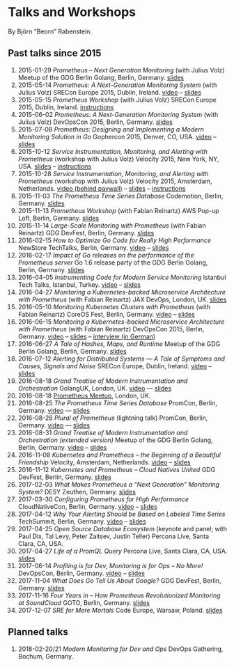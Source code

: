 # Talks and Workshops

By Björn “Beorn” Rabenstein.

## Past talks since 2015

1. 2015-01-29 _Prometheus – Next Generation Monitoring_ (with Julius Volz)
   Meetup of the GDG Berlin Golang, Berlin,
   Germany. [slides](https://docs.google.com/presentation/d/1bgN0PpmHZ1P7DMWCLvUD2Fd17tb_n_BWLwOX7LNJrMA/edit?usp=sharing)
1. 2015-05-14 _Prometheus: A Next-Generation Monitoring System_ (with Julius
   Volz) SRECon Europe 2015, Dublin,
   Ireland. [video](https://www.usenix.org/conference/srecon15europe/program/presentation/rabenstein)
   –
   [slides](https://docs.google.com/presentation/d/1Wokf8lWaFWPfLeTjErVeiCfBb7uhluehkEndZCj__8k/edit?usp=sharing)
1. 2015-05-15 _Prometheus Workshop_ (with Julius Volz) SRECon Europe 2015,
   Dublin, Ireland. [instructions](https://goo.gl/AdnkCw)
1. 2015-06-02 _Prometheus: A Next-Generation Monitoring System_ (with Julius
   Volz) DevOpsCon 2015, Berlin,
   Germany. [slides](https://docs.google.com/presentation/d/1opLc6hBejepHPGC7p_0MDOjgyYfMRMkmk3wSXjJW-ME/edit?usp=sharing)
1. 2015-07-08 _Prometheus: Designing and Implementing a Modern Monitoring
   Solution in Go_ Gophercon 2015, Denver, CO,
   USA. [video](https://www.youtube.com/watch?v=1V7eJ0jN8-E) –
   [slides](https://docs.google.com/presentation/d/1T_wdd2KGOPEBhHN6ubendIi87RhtadHOOSAwK0M-Exs/edit?usp=sharing)
1. 2015-10-12 _Service Instrumentation, Monitoring, and Alerting with
   Prometheus_ (workshop with Julius Volz) Velocity 2015, New York, NY,
   USA. [slides](https://docs.google.com/presentation/d/1TyWHb1Ia7PiMNmdhDTr3Lma9qyIWm4M-JM5DuQpV168/edit?usp=sharing)
   – [instructions](https://github.com/juliusv/prometheus_workshop)
1. 2015-10-28 _Service Instrumentation, Monitoring, and Alerting with
   Prometheus_ (workshop with Julius Volz) Velocity 2015, Amsterdam,
   Netherlands. [video (behind paywall)](https://player.oreilly.com/videos/9781491928042)
   –
   [slides](https://docs.google.com/presentation/d/1TyWHb1Ia7PiMNmdhDTr3Lma9qyIWm4M-JM5DuQpV168/edit?usp=sharing)
   – [instructions](https://github.com/juliusv/prometheus_workshop)
1. 2015-11-03 _The Prometheus Time Series Database_ Codemotion, Berlin,
   Germany. [slides](https://docs.google.com/presentation/d/1lErYXD6g81pcwkNNQY06liIREjuUa85LDiBzhyttqLs/edit?usp=sharing)
1. 2015-11-13 _Prometheus Workshop_ (with Fabian Reinartz) AWS Pop-up Loft,
   Berlin, Germany. [slides](https://docs.google.com/presentation/d/1xjkFsIV-wlwUx4mU7I6Z1534-dePX15XjBCLXzNFT-o/edit?usp=sharing)
1. 2015-11-14 _Large-Scale Monitoring with Prometheus_ (with Fabian Reinartz)
   GDG DevFest, Berlin,
   Germany. [slides](https://docs.google.com/presentation/d/1bCh52rQR5fUSvTWOVPv5OYwzF3QWQ4opzgsJHy2C4rw/edit?usp=sharing)
1. 2016-02-15 _How to Optimize Go Code for Really High Performance_ NewStore
   TechTalks, Berlin,
   Germany. [video](https://www.youtube.com/watch?v=ZuQcbqYK0BY) –
   [slides](https://docs.google.com/presentation/d/1Zu0BdbhMRar7ycEwDi8jepGokTXTDXlKFf7C13tusuI/edit?usp=sharing)
1. 2016-02-17 _Impact of Go releases on the performance of the Prometheus
   server_ Go 1.6 release party of the GDG Berlin Golang, Berlin,
   Germany. [slides](https://docs.google.com/presentation/d/1qZlving4s726VWNfKBDDiWlQwOtM12_Pg7DK7VDJIxQ/edit?usp=sharing)
1. 2016-04-05 _Instrumenting Code for Modern Service Monitoring_ Istanbul Tech
   Talks, Istanbul, Turkey. [video](https://www.youtube.com/watch?v=ChXbplvyTqk) – [slides](https://docs.google.com/presentation/d/1zk7YDR1r4FqjrP7Z69Vk0H4uWiALOorjfFtUMuA3rdc/edit?usp=sharing)
1. 2016-04-27 _Monitoring a Kubernetes-backed Microservice Architecture with
   Prometheus_ (with Fabian Reinartz) JAX DevOps, London,
   UK. [slides](https://docs.google.com/presentation/d/12kdCqW0w1uNE81BXV79LTlWyBhuCzbi9yHr1zS8RUi4/edit?usp=sharing)
1. 2016-05-10 _Monitoring Kubernetes Clusters with Prometheus_ (with Fabian
   Reinartz) CoreOS Fest, Berlin,
   Germany. [video](https://www.youtube.com/watch?v=8bIxBtJQBzQ) – [slides](https://docs.google.com/presentation/d/1UgwbdB-cDqxBmjVQj4sSVQ5rNCL-M-F0l7Uy-hiy00Q/edit?usp=sharing)
1. 2016-06-15 _Monitoring a Kubernetes-backed Microservice Architecture with
   Prometheus_ (with Fabian Reinartz) DevOpsCon 2015, Berlin,
   Germany. [video](https://www.youtube.com/watch?v=HnN_HEwo3VY) – [slides](https://docs.google.com/presentation/d/1D-enDvx66pV0uHP2_5ey5-XSu9mZqVym3MukHz-Q8J8/edit?usp=sharing) – [interview (in German)](https://jaxenter.de/microservices-interview-soundcloud-43191)
1. 2016-06-27 _A Tale of Hashes, Maps, and Runtime_ Meetup of the GDG Berlin
   Golang, Berlin,
   Germany. [slides](https://docs.google.com/presentation/d/1zGtJFPd1PaJ-dMB_b_RtjyFLLeEtrG2UaZhUEQYXcAs/edit?usp=sharing)
1. 2016-07-12 _Alerting for Distributed Systems — A Tale of Symptoms and
   Causes, Signals and Noise_ SRECon Europe, Dublin,
   Ireland. [video](https://www.usenix.org/conference/srecon16europe/program/presentation/rabenstein) – [slides](https://docs.google.com/presentation/d/1vtmOfrVbIYdc-IctePjF6-4hQd9VyN21ZDylQeFWlpA/edit?usp=sharing)
1. 2016-08-18 _Grand Treatise of Modern Instrumentation and Orchestration_
   GolangUK, London, UK. [video](https://www.youtube.com/watch?v=HkEZ1LJ7kzQ&list=PLDWZ5uzn69eyh791ZTkEA9OaTxVpGY8_g) — [slides](https://docs.google.com/a/soundcloud.com/presentation/d/1GjpaIoS5VxmS5SwUAp7zH3aq6v8dGWutofLvJEdmcOw/edit?usp=sharing)
1. 2016-08-18 [Prometheus Meetup](http://www.meetup.com/Prometheus-London/events/232832512/), London, UK.
1. 2016-08-25 _The Prometheus Time Series Database_ PromCon, Berlin,
   Germany. [video](https://www.youtube.com/watch?v=HbnGSNEjhUc) — [slides](https://docs.google.com/presentation/d/1TMvzwdaS8Vw9MtscI9ehDyiMngII8iB_Z5D4QW4U4ho/edit?usp=sharing)
1. 2016-08-26 _Plural of Prometheus_ (lightning talk) PromCon, Berlin,
   Germany. [video](https://www.youtube.com/watch?v=B_CDeYrqxjQ) — [slides](https://docs.google.com/presentation/d/1-Bp7wcUmj6WHCBNLK75nnaX7iwE-8LnobB5a_mrY644/edit?usp=sharing)
1. 2016-08-31 _Grand Treatise of Modern Instrumentation and Orchestration
   (extended version)_ Meetup of the GDG Berlin Golang, Berlin,
   Germany. [video](https://youtu.be/OwObdHKN-W0?t=5441) – [slides](https://docs.google.com/a/soundcloud.com/presentation/d/1GjpaIoS5VxmS5SwUAp7zH3aq6v8dGWutofLvJEdmcOw/edit?usp=sharing)
1. 2016-11-08 _Kubernetes and Prometheus – the Beginning of a Beautiful
   Friendship_ Velocity, Amsterdam, Netherlands. [video](https://www.oreilly.com/learning/kubernetes-and-prometheus-the-beginning-of-a-beautiful-friendship) – [slides](https://docs.google.com/presentation/d/1Ad-Q8752SJmgXsNnSn9RFQP7Kn0kPEt27nDNKDKi9x4/edit?usp=sharing)
1. 2016-11-12 _Kubernetes and Prometheus – Cloud Natives United_ GDG DevFest, Berlin, Germany. [slides](https://docs.google.com/presentation/d/1Mzso-prudoCsVbZnsM7_Oq7b_Suin3qjclfmxDdstUA/edit?usp=sharing)
1. 2017-02-03 _What Makes Prometheus a “Next Generation” Monitoring System?_ DESY Zeuthen, Germany. [slides](https://docs.google.com/presentation/d/1yZF8bdjlf8DzLLRmHffgSMv2-mwGWnfsVyIy5MnSxaA/edit?usp=sharing)
1. 2017-03-30 _Configuring Prometheus for High Performance_ CloudNativeCon, Berlin, Germany. [video](https://www.youtube.com/watch?v=hPC60ldCGm8) – [slides](https://docs.google.com/presentation/d/1ewoVTB7BAQWd5xFsibTH5VlS47SPsjKCRRGos4o1crk/edit?usp=sharing)
1. 2017-04-12 _Why Your Alerting Should be Based on Labeled Time Series_ TechSummit, Berlin, Germany. [video](https://youtu.be/-oupSWjLmRc) – [slides](https://docs.google.com/presentation/d/1ke1bkF0EnVsJiE18OoNl1vu3cbc9-bqSH4oMEUxtDd0/edit?usp=sharing)
1. 2017-04-25 _Open Source Database Ecosystem_ (keynote and panel; with Paul Dix, Tal Levy, Peter Zaitsev, Justin Teller) Percona Live, Santa Clara, CA, USA.
1. 2017-04-27 _Life of a PromQL Query_ Percona Live, Santa Clara, CA, USA. [slides](https://docs.google.com/presentation/d/12aiveDqUe_f390juSML0XKCCP0_Zyzvs6GWr4QoTAis/edit?usp=sharing)
1. 2017-06-14 _Profiling is for Dev, Monitoring is for Ops – No More!_ DevOpsCon, Berlin, Germany. [video](https://www.youtube.com/watch?v=JcOfGQPSW6E) – [slides](https://docs.google.com/presentation/d/1zNPFqueQTnt_PdfIYFhRQwpCym7AYin9PmdF7qJhs2s/edit?usp=sharing)
1. 2017-11-04 _What Does Go Tell Us About Google?_ GDG DevFest, Berlin, Germany. [slides](https://docs.google.com/presentation/d/1rn0WeynIHytCRseGBK7dZmq6o7zHSAtq8jOG_nJEvxg/edit?usp=sharing)
1. 2017-11-16 _Four Years in – How Prometheus Revolutionized Monitoring at SoundCloud_ GOTO, Berlin, Germany. [slides](https://docs.google.com/presentation/d/1oXxB-nPIG5i9F7rKKfUyNnfepytsb4ytCrg_hWe4Lcs/edit?usp=sharing)
1. 2017-12-07 _SRE for Mere Mortals_ Code Europe, Warsaw, Poland. [slides](https://docs.google.com/presentation/d/1k_fuTlza1dyWnXG40FReCrtmbvCwTuanbCWKIDXC8s4/edit?usp=sharing)

## Planned talks 

1. 2018-02-20/21 _Modern Monitoring for Dev and Ops_ DevOps Gathering, Bochum, Germany.
